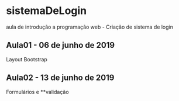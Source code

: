 # sistemaDeLogin
aula de introdução a programação web - Criação de sistema de login

## Aula01 - 06 de junho de 2019
Layout Bootstrap

## Aula02 - 13 de junho de 2019
Formulários e **validação
